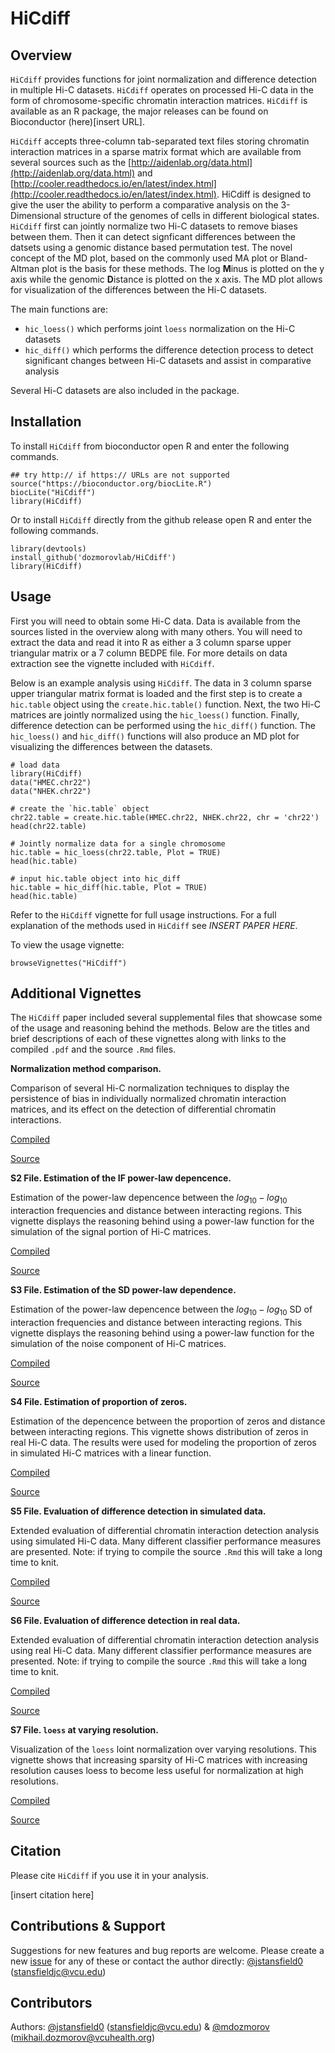 # HiCdiff

## Overview 

`HiCdiff` provides functions for joint normalization and difference detection in multiple Hi-C datasets. `HiCdiff` operates on processed Hi-C data in the form of chromosome-specific chromatin interaction matrices. `HiCdiff` is available as an R package, the major releases can be found on Bioconductor (here)[insert URL]. 

`HiCdiff` accepts three-column tab-separated text files storing chromatin interaction matrices in a sparse matrix format which are available from several sources such as the [http://aidenlab.org/data.html](http://aidenlab.org/data.html) and [http://cooler.readthedocs.io/en/latest/index.html](http://cooler.readthedocs.io/en/latest/index.html). HiCdiff is designed to give the user the ability to perform a comparative analysis on the 3-Dimensional structure of the genomes of cells in different biological states. `HiCdiff` first can jointly normalize two Hi-C datasets to remove biases between them. Then it can detect signficant differences between the datsets using a genomic distance based permutation test. The novel concept of the MD plot, based on the commonly used MA plot or Bland-Altman plot is the basis for these methods. The log **M**inus is plotted on the y axis while the genomic **D**istance is plotted on the x axis. The MD plot allows for visualization of the differences between the Hi-C datasets. 

The main functions are:
+ `hic_loess()` which performs joint `loess` normalization on the Hi-C datasets
+ `hic_diff()` which performs the difference detection process to detect significant changes between Hi-C datasets and assist in comparative analysis

Several Hi-C datasets are also included in the package.


## Installation

To install `HiCdiff` from bioconductor open R and enter the following commands.

```
## try http:// if https:// URLs are not supported
source("https://bioconductor.org/biocLite.R")
biocLite("HiCdiff")
library(HiCdiff)
```


Or to install `HiCdiff` directly from the github release open R and enter the following commands.

```
library(devtools)
install_github('dozmorovlab/HiCdiff')
library(HiCdiff)
```


## Usage

First you will need to obtain some Hi-C data. Data is available from the sources listed in the overview along with many others. You will need to extract the data and read it into R as either a 3 column sparse upper triangular matrix or a 7 column BEDPE file. For more details on data extraction see the vignette included with `HiCdiff`.

Below is an example analysis using `HiCdiff`. The data in 3 column sparse upper triangular matrix format is loaded and the first step is to create a `hic.table` object using the `create.hic.table()` function. Next, the two Hi-C matrices are jointly normalized using the `hic_loess()` function. Finally, difference detection can be performed using the `hic_diff()` function. The `hic_loess()` and `hic_diff()` functions will also produce an MD plot for visualizing the differences between the datasets. 

```
# load data
library(HiCdiff)
data("HMEC.chr22")
data("NHEK.chr22")

# create the `hic.table` object
chr22.table = create.hic.table(HMEC.chr22, NHEK.chr22, chr = 'chr22')
head(chr22.table)

# Jointly normalize data for a single chromosome
hic.table = hic_loess(chr22.table, Plot = TRUE)
head(hic.table)

# input hic.table object into hic_diff
hic.table = hic_diff(hic.table, Plot = TRUE)
head(hic.table)
```

Refer to the `HiCdiff` vignette for full usage instructions. For a full explanation of the methods used in `HiCdiff` see _INSERT PAPER HERE_.

To view the usage vignette:

`browseVignettes("HiCdiff")`


## Additional Vignettes

The `HiCdiff` paper included several supplemental files that showcase some of the usage and reasoning behind the methods. Below are the titles and brief descriptions of each of these vignettes along with links to the compiled `.pdf` and the source `.Rmd` files. 

**Normalization method comparison.** 

Comparison of several Hi-C normalization techniques to display the persistence of bias in individually normalized chromatin interaction matrices, and its effect on the detection of differential chromatin interactions.

[Compiled](https://github.com/dozmorovlab/HiCdiff/raw/master/Supplemental_vignettes/S1_File.pdf)

[Source](https://github.com/dozmorovlab/HiCdiff/raw/master/Supplemental_vignettes/S1_File.Rmd)

**S2 File. Estimation of the IF power-law depencence.** 

Estimation of the power-law depencence between the $log_{10}-log_{10}$ interaction frequencies and distance between interacting regions. This vignette displays the reasoning behind using a power-law function for the simulation of the signal portion of Hi-C matrices.

[Compiled](https://github.com/dozmorovlab/HiCdiff/raw/master/Supplemental_vignettes/S2_File.pdf)

[Source](https://github.com/dozmorovlab/HiCdiff/raw/master/Supplemental_vignettes/S2_File.Rmd)

**S3 File. Estimation of the SD power-law dependence.** 

Estimation of the power-law depencence between the $log_{10}-log_{10}$ SD of interaction frequencies and distance between interacting regions. This vignette displays the reasoning behind using a power-law function for the simulation of the noise component of Hi-C matrices.

[Compiled](https://github.com/dozmorovlab/HiCdiff/raw/master/Supplemental_vignettes/S3_File.pdf)

[Source](https://github.com/dozmorovlab/HiCdiff/raw/master/Supplemental_vignettes/S3_File.Rmd)

**S4 File. Estimation of proportion of zeros.** 

Estimation of the depencence between the proportion of zeros and distance between interacting regions. This vignette shows distribution of zeros in real Hi-C data. The results were used for modeling the proportion of zeros in simulated Hi-C matrices with a linear function.

[Compiled](https://github.com/dozmorovlab/HiCdiff/raw/master/Supplemental_vignettes/S4_File.pdf)

[Source](https://github.com/dozmorovlab/HiCdiff/raw/master/Supplemental_vignettes/S4_File.Rmd)


**S5 File. Evaluation of difference detection in simulated data.** 

Extended evaluation of differential chromatin interaction detection analysis using simulated Hi-C data. Many different classifier performance measures are presented. Note: if trying to compile the source `.Rmd` this will take a long time to knit. 

[Compiled](https://github.com/dozmorovlab/HiCdiff/raw/master/Supplemental_vignettes/S5_File.pdf)

[Source](https://github.com/dozmorovlab/HiCdiff/raw/master/Supplemental_vignettes/S5_file.Rmd)

**S6 File. Evaluation of difference detection in real data.** 

Extended evaluation of differential chromatin interaction detection analysis using real Hi-C data. Many different classifier performance measures are presented. Note: if trying to compile the source `.Rmd` this will take a long time to knit. 

[Compiled](https://github.com/dozmorovlab/HiCdiff/raw/master/Supplemental_vignettes/S6_File.pdf)

[Source](https://github.com/dozmorovlab/HiCdiff/raw/master/Supplemental_vignettes/S6_File.Rmd)

**S7 File. `loess` at varying resolution.** 

Visualization of the `loess` loint normalization over varying resolutions. This vignette shows that increasing sparsity of Hi-C matrices with increasing resolution causes loess to become less useful for normalization at high resolutions. 

[Compiled](https://github.com/dozmorovlab/HiCdiff/raw/master/Supplemental_vignettes/S7_File.pdf)

[Source](https://github.com/dozmorovlab/HiCdiff/raw/master/Supplemental_vignettes/S7_File.Rmd)



## Citation

Please cite `HiCdiff` if you use it in your analysis.

[insert citation here]

## Contributions & Support

Suggestions for new features and bug reports are welcome. Please create a new [issue](https://github.com/dozmorovlab/HiCdiff/issues) for any of these or contact the author directly: [@jstansfield0](https://github.com/jstansfield0) (stansfieldjc@vcu.edu)

## Contributors

Authors: [@jstansfield0](https://github.com/jstansfield0) (stansfieldjc@vcu.edu) & [@mdozmorov](https://github.com/mdozmorov) (mikhail.dozmorov@vcuhealth.org)
